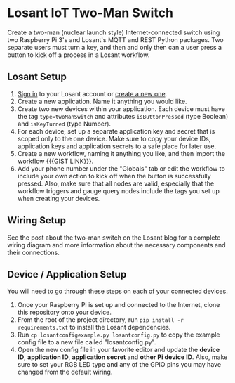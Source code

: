 # Losant IoT Two-Man Switch

Create a two-man (nuclear launch style) Internet-connected switch using two
Raspberry Pi 3's and Losant's MQTT and REST Python packages. Two separate
users must turn a key, and then and only then can a user press a button
to kick off a process in a Losant workflow.

## Losant Setup

1.  [Sign in](https://accounts.losant.com) to your Losant account or [create a new one](https://accounts.losant.com/create-account).
2.  Create a new application. Name it anything you would like.
3.  Create two new devices within your application. Each device must have the tag ```type=twoManSwitch``` and attributes ```isButtonPressed``` (type Boolean) and ```isKeyTurned``` (type Number).
4.  For each device, set up a separate application key and secret that is scoped only to the one device. Make sure to copy your device IDs, application keys and application secrets to a safe place for later use.
5.  Create a new workflow, naming it anything you like, and then import the workflow {{{GIST LINK}}}.
6.  Add your phone number under the "Globals" tab or edit the workflow to include your own action to kick off when the button is successfully pressed. Also, make sure that all nodes are valid, especially that the workflow triggers and gauge query nodes include the tags you set up when creating your devices.

## Wiring Setup

See the post about the two-man switch on the Losant blog for a
complete wiring diagram and more information about the necessary
components and their connections.

## Device / Application Setup

You will need to go through these steps on each of your
connected devices.

1.  Once your Raspberry Pi is set up and connected to the Internet, clone this repository onto your device.
2.  From the root of the project directory, run ```pip install -r requirements.txt``` to install the Losant dependencies.
3.  Run ```cp losantconfigexample.py losantconfig.py``` to copy the example config file to a new file called "losantconfig.py".
4.  Open the new config file in your favorite editor and update the **device ID**, **application ID**, **application secret** and **other Pi device ID**. Also, make sure to set your RGB LED type and any of the GPIO pins you may have changed from the default wiring.
